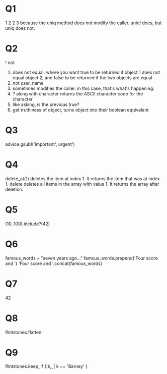# Q1
1
2
2
3
because the uniq method does not modify the caller. uniq! does, but uniq does not.

# Q2
! not
1. does not equal. where you want true to be returned if object 1 does not equal object 2, and false to be returned if the two objects are equal
2. not user_name
3. sometimes modifies the caller. in this case, that's what's happening.
4. ? along with character returns the ASCII character code for the character
5. like asking, is the previous true?
6. get truthiness of object, turns object into their boolean equivalent

# Q3
advice.gsub!('important', urgent')

# Q4
delete_at(1) deletes the item at index 1. It returns the item that was at index 1.
delete deletes all items in the array with value 1. It returns the array after deletion. 

# Q5
(10..100).include?(42)

# Q6
famous_words = "seven years ago..."
famous_words.prepend('Four score and ')
'Four score and '.concat(famous_words)

# Q7
42

# Q8
flintstones.flatten!

# Q9
flintstones.keep_if {|k,_| k == 'Barney' }
